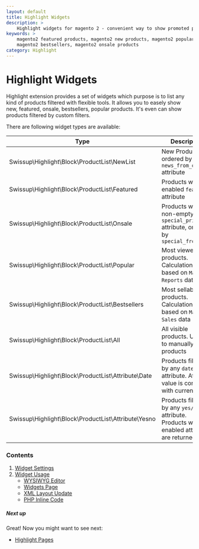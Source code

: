 ```yaml
---
layout: default
title: Highlight Widgets
description: >
    Highlight widgets for magento 2 - convenient way to show promoted products on your store
keywords: >
    magento2 featured products, magento2 new products, magento2 popular products,
    magento2 bestsellers, magento2 onsale products
category: Highlight
---
```


# Highlight Widgets

Highlight extension provides a set of widgets which purpose is to list any kind
of products filtered with flexible tools. It allows you to easely show new,
featured, onsale, bestsellers, popular products. It's even can show products 
filtered by custom filters.

There are following widget types are available:

Type                                                | Description
----------------------------------------------------|------------
Swissup\Highlight\Block\ProductList\NewList         | New Products, ordered by `news_from_date` attribute
Swissup\Highlight\Block\ProductList\Featured        | Products with enabled `featured` attribute
Swissup\Highlight\Block\ProductList\Onsale          | Products with non-empty `special_price` attribute, ordered by `special_from_date`
Swissup\Highlight\Block\ProductList\Popular         | Most viewed products. Calculation is based on `Magento Reports` data
Swissup\Highlight\Block\ProductList\Bestsellers     | Most sellable products. Calculation is based on `Magento Sales` data
Swissup\Highlight\Block\ProductList\All             | All visible products. Usefull to manually filter products
Swissup\Highlight\Block\ProductList\Attribute\Date  | Products filtered by any `date` attribute. Attribute value is compared with current date
Swissup\Highlight\Block\ProductList\Attribute\Yesno | Products filtered by any `yes/no` attribute. Products with enabled attribute are returned

### Contents

1. [Widget Settings](settings/)
2. [Widget Usage](usage/)
    - [WYSIWYG Editor](usage/#wysiwyg-editor)
    - [Widgets Page](usage/#widgets-page)
    - [XML Layout Update](usage/#xml-layout-update)
    - [PHP Inline Code](usage/#php-inline-code)

##### Next up

Great! Now you might want to see next: 

- [Highlight Pages](/m2/highlight/pages/)
